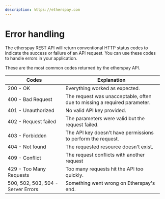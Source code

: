 ```yaml
---
description: https://etherspay.com
---
```


# Error handling

The etherspay REST API will return conventional HTTP status codes to indicate the success or failure of an API request. You can use these codes to handle errors in your application.

These are the most common codes returned by the etherspay API.

| Codes                              | Explanation                                                              |
| ---------------------------------- | ------------------------------------------------------------------------ |
| 200 - OK                           | Everything worked as expected.                                           |
| 400 - Bad Request                  | The request was unacceptable, often due to missing a required parameter. |
| 401 - Unauthorized                 | No valid API key provided.                                               |
| 402 - Request failed               | The parameters were valid but the request failed.                        |
| 403 - Forbidden                    | The API key doesn't have permissions to perform the request.             |
| 404 - Not found                    | The requested resource doesn't exist.                                    |
| 409 - Conflict                     | The request conflicts with another request                               |
| 429 - Too Many Requests            | Too many requests hit the API too quickly.                               |
| 500, 502, 503, 504 - Server Errors | Something went wrong on Etherspay's end.                                 |
